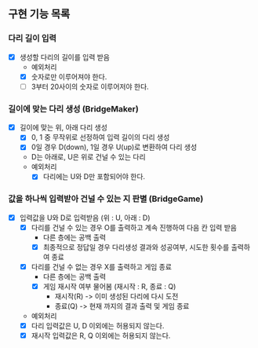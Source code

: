 
## 구현 기능 목록

### 다리 길이 입력 
- [x] 생성할 다리의 길이를 입력 받음
  * 예외처리
  - [x] 숫자로만 이루어져야 한다.
  - [ ] 3부터 20사이의 숫자로 이루어저야 한다.

### 길이에 맞는 다리 생성 (BridgeMaker)
- [x] 길이에 맞는 위, 아래 다리 생성 
  - [x] 0, 1 중 무작위로 선정하여 입력 길이의 다리 생성
  - [x] 0일 경우 D(down), 1일 경우 U(up)로 변환하여 다리 생성
  - D는 아래로, U은 위로 건널 수 있는 다리
  * 예외처리
    - [x] 다리에는 U와 D만 포함되어야 한다.
    
### 값을 하나씩 입력받아 건널 수 있는 지 판별 (BridgeGame)
- [x] 입력값을 U와 D로 입력받음 (위 : U, 아래 : D)
  - [x] 다리를 건널 수 있는 경우 O를 출력하고 계속 진행하여 다음 칸 입력 받음
    - 다른 층에는 공백 출력
    - [x] 최종적으로 정답일 경우 다리생성 결과와 성공여부, 시도한 횟수를 출력하여 종료
  - [x] 다리를 건널 수 없는 경우 X를 출력하고 게임 종료
    - 다른 층에는 공백 출력
    - [x] 게임 재시작 여부 물어봄 (재시작 : R, 종료 : Q)
        - 재시작(R) -> 이미 생성된 다리에 다시 도전
        - 종료(Q) -> 현재 까지의 결과 출력 및 게임 종료
  * 예외처리
  - [x] 다리 입력값은 U, D 이외에는 허용되지 않는다.
  - [x] 재시작 입력값은 R, Q 이외에는 허용되지 않는다.